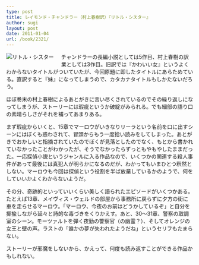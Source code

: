 ```yaml
---
type: post
title: レイモンド・チャンドラー（村上春樹訳）『リトル・シスター』
author: sugi
layout: post
date: 2011-01-04
url: /book/2321/
---
```

<a href="http://www.amazon.co.jp/exec/obidos/ASIN/4152091789/chezsugi-22/ref=nosim/" onclick="_gaq.push(['_trackEvent', 'outbound-article', 'http://www.amazon.co.jp/exec/obidos/ASIN/4152091789/chezsugi-22/ref=nosim/', '']);" name="amazletlink" target="_blank"><img src="http://i0.wp.com/ecx.images-amazon.com/images/I/4120uwldZcL._SL160_.jpg?w=660" alt="リトル・シスター" class="alignleft" style="float: left; margin: 0 20px 20px 0;" data-recalc-dims="1" /></a>

チャンドラーの長編小説としては5作目、村上春樹の訳業としては3作目。旧訳では『かわいい女』というよくわからないタイトルがついていたが、今回原題に即したタイトルにあらためている。直訳すると『妹』になってしまうので、カタカナタイトルもしかたないだろう。

ほぼ巻末の村上春樹によるあとがきに言い尽くされているのでその繰り返しになってしまうが、ストーリーには瑕疵というか破綻がみられる。でも細部の語り口の素晴らしさがそれを補ってあまりある。

まず瑕疵からいくと、15章でマーロウがいきなりリーラという名前を口に出すシーンにはぼくも惑わされて、冒頭からもう一度拾い読みをしてしまった。あとがきでおかしいと指摘されていたのでぼくが見落としたのでなく、もとから書かれていなかったことがわかったが、そうでなかったらずっともやもやしたままだった。一応探偵小説というジャンルに入る作品なので、いくつかの関連する殺人事件があって最後には真犯人が明らかになるのだが、わかってもいまひとつ釈然としない。マーロウも今回は探偵という役割を半ば放棄しているかのようで、何をしていいかよくわからないようだ。

その分、奇跡的といっていいくらい美しく語られたエピソードがいくつかある。たとえば13章、メイヴィス・ウェルドの部屋から事務所に戻らずに夕方の街に車を走らせるマーロウ。「マーロウ、今夜のお前はどうかしているぞ」と自分を揶揄しながら延々と詩的な毒づきをくりかえす。あと、30〜31章、警察の取調室のシーン。モーツァルトを弾く夜勤の警察官（の幽霊？）、そしてオレンジの女王と壁の声。ラストの「誰かの夢が失われたようだね」というセリフもたまらない。

ストーリーが邪魔をしないから、かえって、何度も読み返すことができる作品かもしれない。

